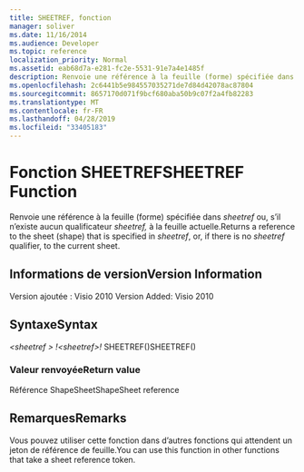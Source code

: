 ```yaml
---
title: SHEETREF, fonction
manager: soliver
ms.date: 11/16/2014
ms.audience: Developer
ms.topic: reference
localization_priority: Normal
ms.assetid: eab68d7a-e281-fc2e-5531-91e7a4e1485f
description: Renvoie une référence à la feuille (forme) spécifiée dans sheetref, ou la feuille active s’il n’y a pas de qualificatif sheetref.
ms.openlocfilehash: 2c6441b5e984557035271de7d84d42078ac87804
ms.sourcegitcommit: 8657170d071f9bcf680aba50b9c07f2a4fb82283
ms.translationtype: MT
ms.contentlocale: fr-FR
ms.lasthandoff: 04/28/2019
ms.locfileid: "33405183"
---
```

# <a name="sheetref-function"></a><span data-ttu-id="5caed-103">Fonction SHEETREF</span><span class="sxs-lookup"><span data-stu-id="5caed-103">SHEETREF Function</span></span>

<span data-ttu-id="5caed-104">Renvoie une référence à la feuille (forme) spécifiée dans  _sheetref_ ou, s’il n’existe aucun qualificateur  _sheetref,_ à la feuille actuelle.</span><span class="sxs-lookup"><span data-stu-id="5caed-104">Returns a reference to the sheet (shape) that is specified in  _sheetref_, or, if there is no  _sheetref_ qualifier, to the current sheet.</span></span> 
  
## <a name="version-information"></a><span data-ttu-id="5caed-105">Informations de version</span><span class="sxs-lookup"><span data-stu-id="5caed-105">Version Information</span></span>

<span data-ttu-id="5caed-106">Version ajoutée : Visio 2010
</span><span class="sxs-lookup"><span data-stu-id="5caed-106">Version Added: Visio 2010</span></span> 
  
## <a name="syntax"></a><span data-ttu-id="5caed-107">Syntaxe</span><span class="sxs-lookup"><span data-stu-id="5caed-107">Syntax</span></span>

 <span data-ttu-id="5caed-108">*\<sheetref \> !*</span><span class="sxs-lookup"><span data-stu-id="5caed-108">*\<sheetref\>!*</span></span>  <span data-ttu-id="5caed-109">SHEETREF()</span><span class="sxs-lookup"><span data-stu-id="5caed-109">SHEETREF()</span></span> 
  
### <a name="return-value"></a><span data-ttu-id="5caed-110">Valeur renvoyée</span><span class="sxs-lookup"><span data-stu-id="5caed-110">Return value</span></span>

<span data-ttu-id="5caed-111">Référence ShapeSheet</span><span class="sxs-lookup"><span data-stu-id="5caed-111">ShapeSheet reference</span></span>
  
## <a name="remarks"></a><span data-ttu-id="5caed-112">Remarques</span><span class="sxs-lookup"><span data-stu-id="5caed-112">Remarks</span></span>

<span data-ttu-id="5caed-113">Vous pouvez utiliser cette fonction dans d’autres fonctions qui attendent un jeton de référence de feuille.</span><span class="sxs-lookup"><span data-stu-id="5caed-113">You can use this function in other functions that take a sheet reference token.</span></span>
  

